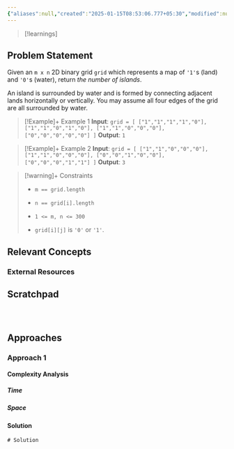 ```yaml
---
{"aliases":null,"created":"2025-01-15T08:53:06.777+05:30","modified":null,"completed":false,"redo":false,"Perfect":false,"publish":true,"Description":null,"leetcode-index":200,"link":"https://leetcode.com/problems/number-of-islands","difficulty":"Medium","tags":["leetcode/array","leetcode/depth-first-search","leetcode/breadth-first-search","leetcode/union-find","leetcode/matrix","programming/practice"],"date created":"2025-01-15T08:53","date modified":"2025-01-15T09:17","PassFrontmatter":true,"updated":"2025-01-15T09:17:21.810+05:30"}
---
```



> [!learnings]
## Problem Statement

Given an `m x n` 2D binary grid `grid` which represents a map of `'1'`s (land) and `'0'`s (water), return *the number of islands*.

An island is surrounded by water and is formed by connecting adjacent lands horizontally or vertically. You may assume all four edges of the grid are all surrounded by water.

 

>[!Example]+ Example 1
>**Input**: `grid = [
  ["1","1","1","1","0"],
  ["1","1","0","1","0"],
  ["1","1","0","0","0"],
  ["0","0","0","0","0"]
]`
>**Output**: `1
`

>[!Example]+ Example 2
>**Input**: `grid = [
  ["1","1","0","0","0"],
  ["1","1","0","0","0"],
  ["0","0","1","0","0"],
  ["0","0","0","1","1"]
]`
>**Output**: `3
`

>[!warning]+ Constraints
>- `m == grid.length`
>
>- `n == grid[i].length`
>
>- `1 <= m, n <= 300`
>
>- `grid[i][j]` is `'0'` or `'1'`.

## Relevant Concepts

### External Resources

## Scratchpad
```



```
## Approaches
### Approach 1
#### Complexity Analysis
##### Time
##### Space
#### Solution
```Java
# Solution
```

